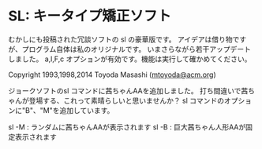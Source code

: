 SL: キータイプ矯正ソフト
========================

むかしにも投稿された冗談ソフトの sl の豪華版です。 
アイデアは借り物ですが、プログラム自体は私のオリジナルです。 
いまさらながら若干アップデートしました。 
a,l,F,c オプションが有効です。機能は実行して確かめてください。 

Copyright 1993,1998,2014 Toyoda Masashi (mtoyoda@acm.org) 


ジョークソフトのsl コマンドに茜ちゃんAAを追加しました。 
打ち間違いで茜ちゃんが登場する、これって素晴らしいと思いませんか？ 
sl コマンドのオプションに"B"、"M"を追加しています。 

sl -M : ランダムに茜ちゃんAAが表示されます 
sl -B : 巨大茜ちゃん人形AAが固定表示されます 

